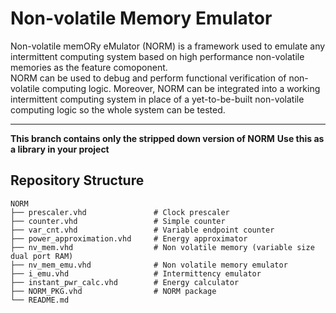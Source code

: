 # Non-volatile Memory Emulator

Non-volatile memORy eMulator (NORM) is a framework used to emulate  any  intermittent  computing  system  based on high performance non-volatile  memories as the feature comoponent.  
NORM  can  be  used  to  debug and perform functional verification of non-volatile computing logic. Moreover, NORM can be  integrated into a working intermittent computing system in place of a  yet-to-be-built non-volatile  computing  logic  so  the  whole  system  can  be tested.

---
**This branch contains only the stripped down version of NORM**
**Use this as a library in your project**

## Repository Structure
```
NORM
├── prescaler.vhd               # Clock prescaler
├── counter.vhd                 # Simple counter
├── var_cnt.vhd                 # Variable endpoint counter
├── power_approximation.vhd     # Energy approximator
├── nv_mem.vhd                  # Non volatile memory (variable size dual port RAM)
├── nv_mem_emu.vhd              # Non volatile memory emulator
├── i_emu.vhd                   # Intermittency emulator
├── instant_pwr_calc.vhd        # Energy calculator
├── NORM_PKG.vhd                # NORM package
└── README.md
```